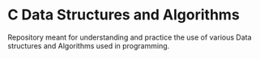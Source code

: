 # C Data Structures and Algorithms

Repository meant for understanding and practice the use of various Data structures and Algorithms used in programming.
